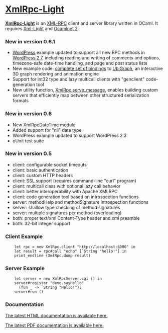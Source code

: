# [XmlRpc-Light](http://code.google.com/p/xmlrpc-light/) #

**[XmlRpc-Light](http://code.google.com/p/xmlrpc-light/)** is an [XML-RPC](http://en.wikipedia.org/wiki/XML-RPC) client and server library written in OCaml. It requires [Xml-Light](http://tech.motion-twin.com/xmllight) and [Ocamlnet 2](http://projects.camlcity.org/projects/ocamlnet.html).

### New in version 0.6.1 ###

  * [WordPress](http://wordpress.org/) example updated to support all new RPC methods in [WordPress 2.7](http://codex.wordpress.org/Version_2.7), including reading and writing of comments and options, timezone-safe date-time handling, and page and post status lists
  * New example code: [complete set of bindings](http://xmlrpc-light.googlecode.com/svn/trunk/examples/ubigraph/) to [UbiGraph](http://ubietylab.net/ubigraph/), an interactive 3D graph rendering and animation engine
  * Support for int32 type and lazy multicall clients with "genclient" code-generation tool
  * New utility function, [XmlRpc.serve\_message](http://xmlrpc-light.googlecode.com/svn/trunk/doc/xmlrpc-light/html/XmlRpc.html#VALserve_message), enables building custom servers that efficiently map between other structured serialization formats

### New in version 0.6 ###

  * New XmlRpcDateTime module
  * Added support for "nil" data type
  * WordPress example updated to support WordPress 2.3
  * oUnit test suite

### New in version 0.5 ###

  * client: configurable socket timeouts
  * client: basic authentication
  * client: custom HTTP headers
  * client: SSL support (requires command-line "curl" program)
  * client: multicall class with optional lazy call behavior
  * client: better interoperability with Apache XMLRPC
  * client: code generation tool based on introspection functions
  * server: methodHelp and methodSignature introspection functions
  * server: shallow type checking of method signatures
  * server: multiple signatures per method (overloading)
  * both: proper text/xml Content-Type header and xml preamble
  * both: 32-bit integer support

### Client Example ###

```
    let rpc = new XmlRpc.client "http://localhost:8000" in
    let result = rpc#call "echo" [`String "hello!"] in
    print_endline (XmlRpc.dump result) 
```

### Server Example ###

```
    let server = new XmlRpcServer.cgi () in
    server#register "demo.sayHello"
      (fun _ -> `String "Hello!");
    server#run () 
```

### Documentation ###

[The latest HTML documentation is available here.](http://xmlrpc-light.googlecode.com/svn/trunk/doc/xmlrpc-light/html/index.html)

[The latest PDF documentation is available here.](http://xmlrpc-light.googlecode.com/svn/trunk/doc/xmlrpc-light/latex/doc.pdf)